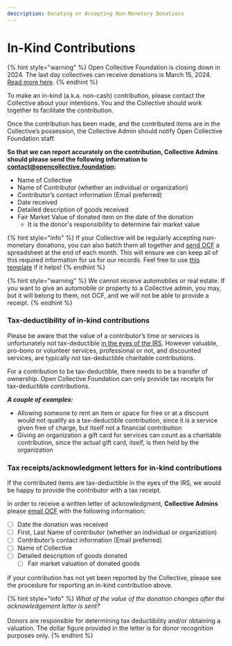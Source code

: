 ```yaml
---
description: Donating or Accepting Non-Monetary Donations
---
```


# In-Kind Contributions

{% hint style="warning" %}
Open Collective Foundation is closing down in 2024. The last day collectives can receive donations is March 15, 2024. [Read more here](../../).
{% endhint %}

To make an in-kind (a.k.a. non-cash) contribution, please contact the Collective about your intentions. You and the Collective should work together to facilitate the contribution.

Once the contribution has been made, and the contributed items are in the Collective’s possession, the Collective Admin should notify Open Collective Foundation staff.&#x20;

**So that we can report accurately on the contribution, Collective Admins should please send the following information to** [**contact@opencollective.foundation**](mailto:contact@opencollective.foundation)**:**

* Name of Collective
* Name of Contributor (whether an individual or organization)
* Contributor’s contact information (Email preferred)
* Date received
* Detailed description of goods received&#x20;
* Fair Market Value of donated item on the date of the donation
  * It is the donor's responsibility to determine fair market value

{% hint style="info" %}
If your Collective will be regularly accepting non-monetary donations, you can also batch them all together and [send OCF](../../about/contact-us.md) a spreadsheet at the end of each month. This will ensure we can keep all of this required information for us for our records. Feel free to use [this template](https://docs.google.com/spreadsheets/u/2/d/1A8de4z82oCu2cOVtQ5\_5ac5N9RsWqKrsxbCXt6i4B38/copy) if it helps!
{% endhint %}

{% hint style="warning" %}
We cannot receive automobiles or real estate. If you want to give an automobile or property to a Collective admin, you may, but it will belong to them, not OCF, and we will not be able to provide a receipt.
{% endhint %}

### **Tax-deductibility of in-kind contributions**

Please be aware that the value of a contributor’s time or services is unfortunately not tax-deductible [in the eyes of the IRS](https://www.irs.gov/pub/irs-pdf/p526.pdf). However valuable, pro-bono or volunteer services, professional or not, and discounted services, are typically not tax-deductible charitable contributions.

For a contribution to be tax-deductible, there needs to be a transfer of ownership. Open Collective Foundation can only provide tax receipts for tax-deductible contributions.‌

_**A couple of examples:**_

* Allowing someone to rent an item or space for free or at a discount would not qualify as a tax-deductible contribution, since it is a service given free of charge, but itself not a financial contribution
* Giving an organization a gift card for services can count as a charitable contribution, since the actual gift card, itself, is then held by the organization

### **Tax receipts/acknowledgment letters for in-kind contributions**

‌If the contributed items are tax-deductible in the eyes of the IRS, we would be happy to provide the contributor with a tax receipt. &#x20;

In order to receive a written letter of acknowledgment, **Collective Admins** please [email OCF](../../about/contact-us.md) with the following information:

* [ ] Date the donation was received
* [ ] First, Last Name of contributor (whether an individual or organization)
* [ ] Contributor’s contact information (Email preferred)
* [ ] Name of Collective
* [ ] Detailed description of goods donated
  * [ ] Fair market valuation of donated goods

If your contribution has not yet been reported by the Collective, please see the procedure for reporting an in-kind contribution above.

{% hint style="info" %}
_What of the value of the donation changes after the acknowledgement letter is sent?_ \
\
Donors are responsible for determining tax deductibility and/or obtaining a valuation. The dollar figure provided in the letter is for donor recognition purposes only.
{% endhint %}
